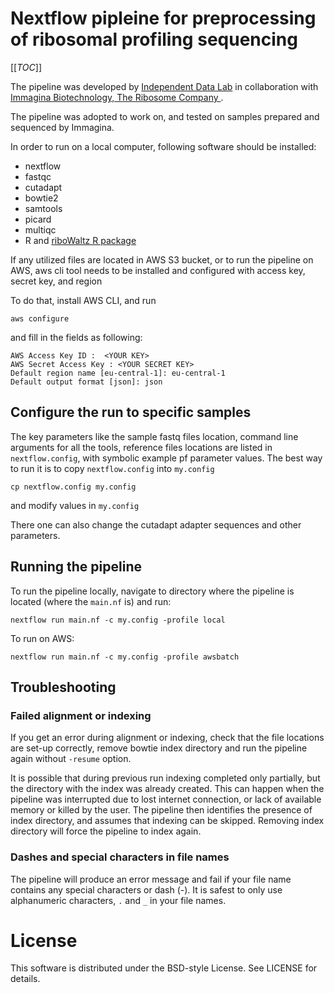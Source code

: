 # Nextflow pipleine for preprocessing of ribosomal profiling sequencing

[[_TOC_]]


The pipeline was developed by 
[Independent Data Lab](https://www.independentdatalab.com/) 
in collaboration with 
[Immagina Biotechnology, The Ribosome Company ](https://www.immaginabiotech.com/).

The pipeline was adopted to work on, and tested on samples prepared and 
sequenced by Immagina.

In order to run on a local computer, following software should be installed:

*  nextflow
*  fastqc
*  cutadapt
*  bowtie2
*  samtools
*  picard
*  multiqc
*  R and [riboWaltz R package](https://github.com/LabTranslationalArchitectomics/riboWaltz)

If any utilized files are located in AWS S3 bucket, or to run the pipeline on AWS,
aws cli tool needs to be installed and configured with access key, secret key, and region

To do that, install AWS CLI, and run
```
aws configure
```

 and fill in the fields as following:

```
AWS Access Key ID :  <YOUR KEY>
AWS Secret Access Key : <YOUR SECRET KEY>
Default region name [eu-central-1]: eu-central-1
Default output format [json]: json
```

## Configure the run to specific samples

The key parameters like the sample fastq files location, command line arguments for 
all the tools, reference files locations are listed in `nextflow.config`, with 
symbolic example pf parameter values. The best way to run it is to copy 
`nextflow.config` into `my.config`


```
cp nextflow.config my.config
```

and modify values in `my.config`

There one can also change the cutadapt adapter sequences and other parameters.

## Running the pipeline

To run the pipeline locally, navigate to directory where the pipeline is located 
(where the `main.nf` is) and run:

```
nextflow run main.nf -c my.config -profile local
```

To run on AWS:

```
nextflow run main.nf -c my.config -profile awsbatch
```

## Troubleshooting

### Failed alignment or indexing

If you get an error during alignment or indexing, check that the file locations 
are set-up correctly, remove bowtie index directory and run the pipeline again without
`-resume` option. 

It is possible that during previous run indexing completed only partially, but the directory 
with the index was already created. This can happen when the pipeline was interrupted 
due to lost internet connection, or lack of available memory or killed by the user.
The pipeline then identifies the presence of index directory, and assumes that 
indexing can be skipped. Removing index directory will force the pipeline to index again. 

### Dashes and special characters in file names

The pipeline will produce an error message and fail if your file name contains any special 
characters or dash (-). It is safest to only use alphanumeric characters, `.` and `_` in your
file names.

# License

 This software is distributed under the BSD-style License. See LICENSE for details.


